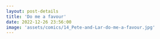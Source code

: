 ```yaml
---
layout: post-details
title: 'Do me a favour'
date: 2022-12-26 23:56:00
image: 'assets/comics/14_Pete-and-Lar-do-me-a-favour.jpg'
---
```

